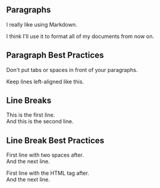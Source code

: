 ## Paragraphs

I really like using Markdown.

I think I'll use it to format all of my documents from now on.

## Paragraph Best Practices

Don't put tabs or spaces in front of your paragraphs.

Keep lines left-aligned like this.

## Line Breaks

This is the first line.  
And this is the second line.

## Line Break Best Practices

First line with two spaces after.  
And the next line.

First line with the HTML tag after.<br>
And the next line.
